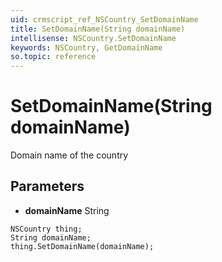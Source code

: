 ```yaml
---
uid: crmscript_ref_NSCountry_SetDomainName
title: SetDomainName(String domainName)
intellisense: NSCountry.SetDomainName
keywords: NSCountry, GetDomainName
so.topic: reference
---
```


# SetDomainName(String domainName)

Domain name of the country

## Parameters

* **domainName** String

```crmscript
NSCountry thing;
String domainName;
thing.SetDomainName(domainName);
```

